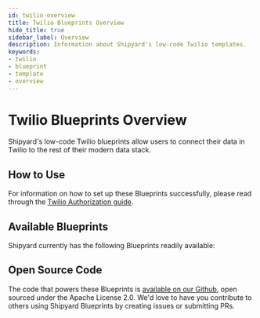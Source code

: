 ```yaml
---
id: twilio-overview
title: Twilio Blueprints Overview
hide_title: true
sidebar_label: Overview
description: Information about Shipyard's low-code Twilio templates.
keywords:
- twilio
- blueprint
- template
- overview
---
```


# Twilio Blueprints Overview

Shipyard's low-code Twilio blueprints allow users to connect their data in Twilio to the rest of their modern data stack.

## How to Use
For information on how to set up these Blueprints successfully, please read through the [Twilio Authorization guide](twilio-authorization.md).

## Available Blueprints
Shipyard currently has the following Blueprints readily available: 

## Open Source Code
The code that powers these Blueprints is [available on our Github](None), open sourced under the Apache License 2.0. We'd love to have you contribute to others using Shipyard Blueprints by creating issues or submitting PRs.
